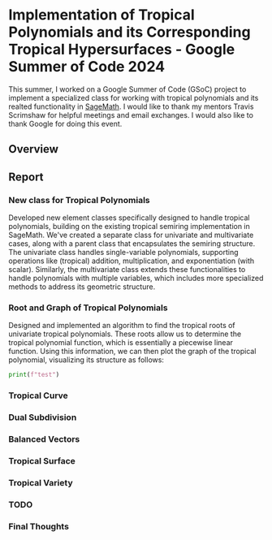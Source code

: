 # Implementation of Tropical Polynomials and its Corresponding Tropical Hypersurfaces - Google Summer of Code 2024

This summer, I worked on a Google Summer of Code (GSoC) project to implement a specialized class for working with tropical polynomials and its realted functionality in [SageMath](https://www.sagemath.org/). I would like to thank my mentors Travis Scrimshaw for helpful meetings and email exchanges. I would also like to thank Google for doing this event.

## Overview

## Report

### New class for Tropical Polynomials
Developed new element classes specifically designed to handle tropical polynomials, building on the existing tropical semiring implementation in SageMath. We've created a separate class for univariate and multivariate cases, along with a parent class that encapsulates the semiring structure. The univariate class handles single-variable polynomials, supporting operations like (tropical) addition, multiplication, and exponentiation (with scalar). Similarly, the multivariate class extends these functionalities to handle polynomials with multiple variables, which includes more specialized methods to address its geometric structure.

### Root and Graph of Tropical Polynomials
Designed and implemented an algorithm to find the tropical roots of univariate tropical polynomials. These roots allow us to determine the tropical polynomial function, which is essentially a piecewise linear function. Using this information, we can then plot the graph of the tropical polynomial, visualizing its structure as follows:

```python
print(f"test")
```

### Tropical Curve

### Dual Subdivision

### Balanced Vectors

### Tropical Surface

### Tropical Variety

### TODO

### Final Thoughts




